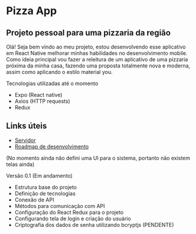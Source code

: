 # Pizza App
Projeto pessoal para uma pizzaria da região
--------------------------------------------

Olá! Seja bem vindo ao meu projeto, estou desenvolvendo esse aplicativo em React Native melhorar minhas habilidades no desenvolvimento mobile. Como ideia principal vou fazer a releitura de um aplicativo de uma pizzaria próxima da minha casa, fazendo uma proposta totalmente nova e moderna, assim como aplicando o estilo material you.

Tecnologias utilizadas até o momento
- Expo (React native)
- Axios (HTTP requests)
- Redux

Links úteis
--------------------------------------------
- [Servidor](https://github.com/andrelara2002/pizza-app-server)
- [Roadmap de desenvolvimento](https://www.figma.com/file/UteSqjB9wpXD5e6hTZ9w5k/Pizza-app---Roadmap?node-id=0%3A1)

(No momento ainda não defini uma UI para o sistema, portanto não existem telas ainda)

Versão 0.1 (Em andamento)
- Estrutura base do projeto
- Definição de tecnologias
- Conexão de API
- Métodos para comunicação com API
- Configuração do React Redux para o projeto
- Configurando tela de login e criação do usuário
- Criptografia dos dados de senha utilizando bcryptjs (PENDENTE)